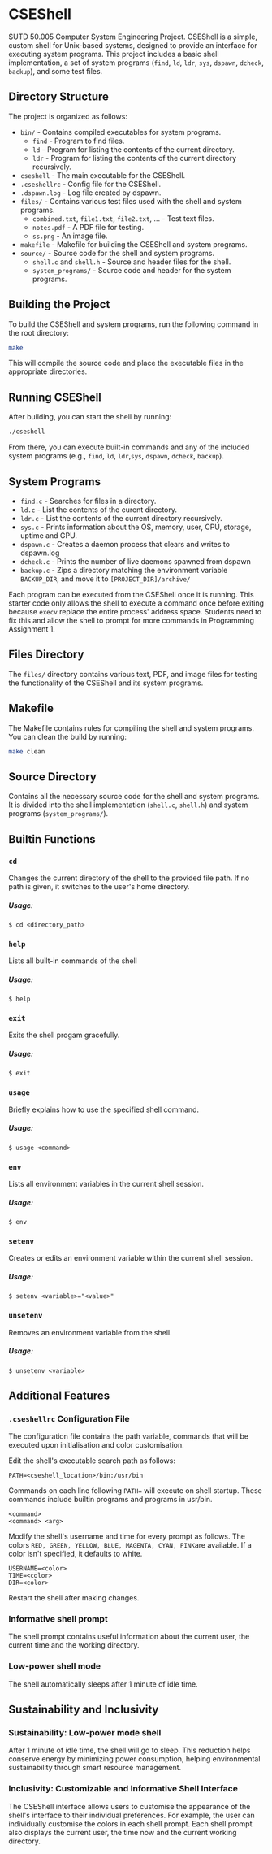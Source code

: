 # CSEShell

SUTD 50.005 Computer System Engineering Project. CSEShell is a simple, custom shell for Unix-based systems, designed to provide an interface for executing system programs. This project includes a basic shell implementation, a set of system programs (`find`, `ld`, `ldr`, `sys`, `dspawn`, `dcheck`, `backup`), and some test files.

## Directory Structure

The project is organized as follows:

- `bin/` - Contains compiled executables for system programs.
  - `find` - Program to find files.
  - `ld` - Program for listing the contents of the current directory.
  - `ldr` - Program for listing the contents of the current directory recursively.
- `cseshell` - The main executable for the CSEShell.
- `.cseshellrc` - Config file for the CSEShell.
- `.dspawn.log` - Log file created by dspawn.
- `files/` - Contains various test files used with the shell and system programs.
  - `combined.txt`, `file1.txt`, `file2.txt`, ... - Test text files.
  - `notes.pdf` - A PDF file for testing.
  - `ss.png` - An image file.
- `makefile` - Makefile for building the CSEShell and system programs.
- `source/` - Source code for the shell and system programs.
  - `shell.c` and `shell.h` - Source and header files for the shell.
  - `system_programs/` - Source code and header for the system programs.

## Building the Project

To build the CSEShell and system programs, run the following command in the root directory:

```bash
make
```

This will compile the source code and place the executable files in the appropriate directories.

## Running CSEShell

After building, you can start the shell by running:

```bash
./cseshell
```

From there, you can execute built-in commands and any of the included system programs (e.g., `find`, `ld`, `ldr`,`sys`, `dspawn`, `dcheck`, `backup`).

## System Programs

- `find.c` - Searches for files in a directory.
- `ld.c` - List the contents of the curent directory.
- `ldr.c` - List the contents of the current directory recursively.
- `sys.c` - Prints information about the OS, memory, user, CPU, storage, uptime and GPU. 
- `dspawn.c` - Creates a daemon process that clears and writes to dspawn.log
- `dcheck.c` - Prints the number of live daemons spawned from dspawn
- `backup.c` - Zips a directory matching the environment variable `BACKUP_DIR`, and move it to `[PROJECT_DIR]/archive/`

Each program can be executed from the CSEShell once it is running. This starter code only allows the shell to execute a command once before exiting because `execv` replace the entire process' address space. Students need to fix this and allow the shell to prompt for more commands in Programming Assignment 1.

## Files Directory

The `files/` directory contains various text, PDF, and image files for testing the functionality of the CSEShell and its system programs.

## Makefile

The Makefile contains rules for compiling the shell and system programs. You can clean the build by running:

```bash
make clean
```

## Source Directory

Contains all the necessary source code for the shell and system programs. It is divided into the shell implementation (`shell.c`, `shell.h`) and system programs (`system_programs/`).

## Builtin Functions

### `cd`
Changes the current directory of the shell to the provided file path. If no path is given, it switches to the user's home directory.

##### Usage:
```code
$ cd <directory_path>
```

### `help`
Lists all built-in commands of the shell

##### Usage:
```code
$ help 
```

### `exit`
Exits the shell progam gracefully.

##### Usage:
```code
$ exit 
```

### `usage`
Briefly explains how to use the specified shell command. 

##### Usage:
```code
$ usage <command> 
```

### `env`
Lists all environment variables in the current shell session.

##### Usage:
```code
$ env 
```

### `setenv`
Creates or edits an environment variable within the current shell session.

##### Usage:
```code
$ setenv <variable>="<value>" 
```

### `unsetenv`
Removes an environment variable from the shell.

##### Usage:
```code
$ unsetenv <variable>
```


## Additional Features

### `.cseshellrc` Configuration File

The configuration file contains the path variable, commands that will be executed upon initialisation and color customisation.

Edit the shell's executable search path as follows:

```code
PATH=<cseshell_location>/bin:/usr/bin
```

Commands on each line following `PATH=` will execute on shell startup. These commands include builtin programs and programs in usr/bin.
```code
<command>
<command> <arg>
```


Modify the shell's username and time for every prompt as follows. The colors `RED, GREEN, YELLOW, BLUE, MAGENTA, CYAN, PINK`are available. If a color isn't specified, it defaults to white.
```code
USERNAME=<color>
TIME=<color>
DIR=<color>
```

Restart the shell after making changes.

### Informative shell prompt
The shell prompt contains useful information about the current user, the current time and the working directory.

### Low-power shell mode
The shell automatically sleeps after 1 minute of idle time.
## Sustainability and Inclusivity
### Sustainability: Low-power mode shell
After 1 minute of idle time, the shell will go to sleep. This reduction helps conserve energy by minimizing power consumption, helping environmental sustainability through smart resource management.

### Inclusivity: Customizable and Informative Shell Interface
The CSEShell interface allows users to customise the appearance of the shell's interface to their individual preferences. For example, the user can individually customise the colors in each shell prompt. Each shell prompt also displays the current user, the time now and the current working directory.

